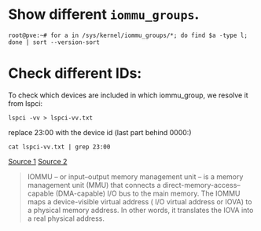 
# Show different `iommu_groups`.

```
root@pve:~# for a in /sys/kernel/iommu_groups/*; do find $a -type l; done | sort --version-sort
```


# Check different IDs:
To check which devices are included in which iommu_group, we resolve it from lspci:
```
lspci -vv > lspci-vv.txt
```

replace 23:00 with the device id (last part behind 0000:)

```
cat lspci-vv.txt | grep 23:00
```

[Source 1](https://www.heiko-sieger.info/iommu-groups-what-you-need-to-consider/)
[Source 2]()

> IOMMU – or input–output memory management unit – is a memory management unit (MMU) that connects a direct-memory-access–capable (DMA-capable) I/O bus to the main memory. The IOMMU maps a device-visible virtual address ( I/O virtual address or IOVA) to a physical memory address. In other words, it translates the IOVA into a real physical address.
